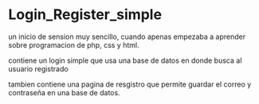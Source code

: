 # Login_Register_simple

un inicio de sension muy sencillo, cuando apenas empezaba a aprender sobre programacion de php, css y html.

contiene un login simple
que usa una base de datos en donde busca al usuario registrado 

tambien contiene una pagina de resgistro que permite guardar el correo y contraseña en una base de datos.
